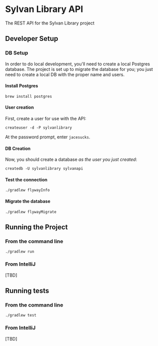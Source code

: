 # Sylvan Library API

The REST API for the Sylvan Library project

## Developer Setup

### DB Setup

In order to do local development, you'll need to create a local Postgres database. The project is set up to migrate the
database for you; you just need to create a local DB with the proper name and users.

#### Install Postgres

`brew install postgres`

#### User creation

First, create a user for use with the API:

`createuser -d -P sylvanlibrary`

At the password prompt, enter `jacesucks`.

#### DB Creation

Now, you should create a database _as the user you just created_:

`createdb -U sylvanlibrary sylvanapi`

#### Test the connection

`./gradlew flywayInfo`

#### Migrate the database

`./gradlew flywayMigrate`

## Running the Project

### From the command line

`./gradlew run`

### From IntelliJ

[TBD]

## Running tests

### From the command line

`./gradlew test`

### From IntelliJ

[TBD]
